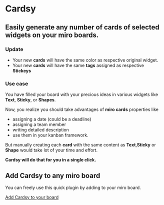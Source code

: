 # Cardsy
## Easily generate any number of cards of selected widgets on your miro boards.

### Update
* Your new **cards** will have the same color as respective original widget.
* Your new **cards** will have the same **tags** assigned as respective **Stickeys**

### Use case
You have filled your board with your precious ideas in various widgets like **Text**, **Sticky**, or **Shapes**.

Now, you realize you should take advantages of **miro cards** properties like 
* assigning a date (could be a deadline)
* assigning a team member 
* writing detailed description
* use them in your kanban framework.

But manually creating each **card** with the same content as **Text**,**Sticky** or **Shape** would take lot of your time and effort.

**Cardsy will do that for you in a single click.**

## Add Cardsy to any miro board

You can freely use this quick plugin by adding to your miro board. 

[Add Cardsy to your board](https://miro.com/oauth/authorize/?response_type=token&client_id=3074457347923223678&redirect_uri=https://yashbhalodi.github.io/cardsy/index.html)
